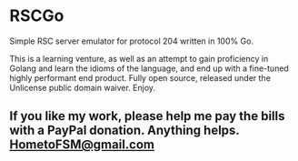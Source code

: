# RSCGo

Simple RSC server emulator for protocol 204 written in 100% Go.

This is a learning venture, as well as an attempt to gain proficiency in Golang and learn the idioms of the language, and end up with a fine-tuned highly performant end product.
Fully open source, released under the Unlicense public domain waiver.  Enjoy.

## If you like my work, please help me pay the bills with a PayPal donation.  Anything helps.  HometoFSM@gmail.com ##
